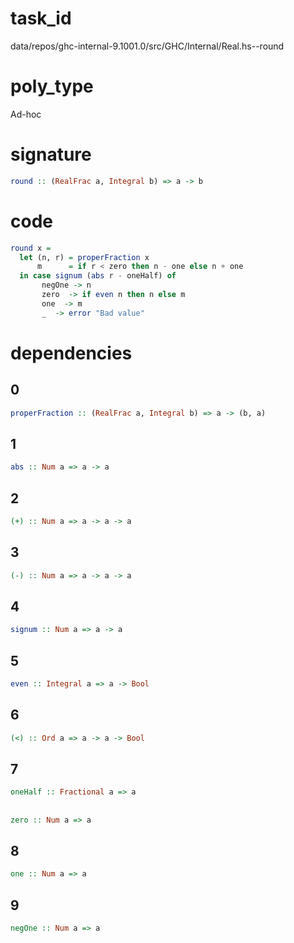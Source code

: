 
# task_id
data/repos/ghc-internal-9.1001.0/src/GHC/Internal/Real.hs--round

# poly_type
Ad-hoc

# signature
```haskell
round :: (RealFrac a, Integral b) => a -> b
```   

# code
```haskell
round x =
  let (n, r) = properFraction x
      m      = if r < zero then n - one else n + one
  in case signum (abs r - oneHalf) of
       negOne -> n
       zero  -> if even n then n else m
       one  -> m
       _  -> error "Bad value"
```

# dependencies
## 0
```haskell
properFraction :: (RealFrac a, Integral b) => a -> (b, a)
```
## 1
```haskell
abs :: Num a => a -> a
```
## 2
```haskell
(+) :: Num a => a -> a -> a
```
## 3
```haskell
(-) :: Num a => a -> a -> a
```
## 4
```haskell
signum :: Num a => a -> a
```
## 5
```haskell
even :: Integral a => a -> Bool
```
## 6
```haskell
(<) :: Ord a => a -> a -> Bool
```
## 7
```haskell
oneHalf :: Fractional a => a
```
##
```haskell
zero :: Num a => a
```
## 8
```haskell
one :: Num a => a
```
## 9
```haskell
negOne :: Num a => a
```